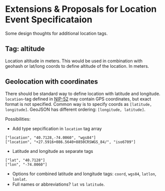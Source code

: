 # Extensions & Proposals for Location Event Specificataion

Some design thoughts for additional location tags.

## Tag: altitude

Location altitude in meters. This would be used in combination with geohash or lat/long coords to define altitude of the location. In meters.

## Geolocation with coordinates

There should be standard way to define location with latitude and longitude.
`location`-tag defined in [NIP-52](https://github.com/nostr-protocol/nips/blob/master/52.md) may contain GPS coordinates, but exact format is not specified.
Common way is to specify coords as `[latitude, longitude]`. GeoJSON has different ordering:  `[longitude, latitude]`.

Possibilities:
- Add type sepcification in `location` tag array
```
["location", "40.7128,-74.0060", "wgs84"]
["location", "+27.5916+086.5640+8850CRSWGS_84/", "iso6709"]
```
- Latitude and longitude as separate tags
```
["lat", "40.7128"]
["lon", "-74.0060"]
```
- Options for combined latitude and longitude tags: `coord`, `wgs84`, `latlon`, `lonlat`.
- Full names or abbreviations? `lat` vs `latitude`.


